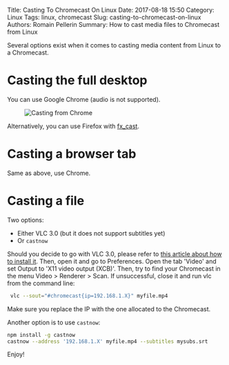 Title: Casting To Chromecast On Linux
Date: 2017-08-18 15:50
Category: Linux
Tags: linux, chromecast
Slug: casting-to-chromecast-on-linux
Authors: Romain Pellerin
Summary: How to cast media files to Chromecast from Linux

Several options exist when it comes to casting media content from Linux to a Chromecast.

# Casting the full desktop

You can use Google Chrome (audio is not supported).

<figure class="center">
<img alt="Casting from Chrome" src="{filename}/images/chromecast-chrome.png" />
</figure>

Alternatively, you can use Firefox with [fx_cast](https://hensm.github.io/fx_cast/).

# Casting a browser tab

Same as above, use Chrome.

# Casting a file

Two options:

- Either VLC 3.0 (but it does not support subtitles yet)
- Or `castnow`

Should you decide to go with VLC 3.0, please refer to [this article about how to install it]({filename}/vlc-3.0.md). Then, open it and go to Preferences. Open the tab 'Video' and set Output to 'X11 video output (XCB)'. Then, try to find your Chromecast in the menu Video > Renderer > Scan. If unsuccessful, close it and run vlc from the command line:

```bash
 vlc --sout="#chromecast{ip=192.168.1.X}" myfile.mp4
```

Make sure you replace the IP with the one allocated to the Chromecast.

Another option is to use `castnow`:

```bash
npm install -g castnow
castnow --address '192.168.1.X' myfile.mp4 --subtitles mysubs.srt
```

Enjoy!
